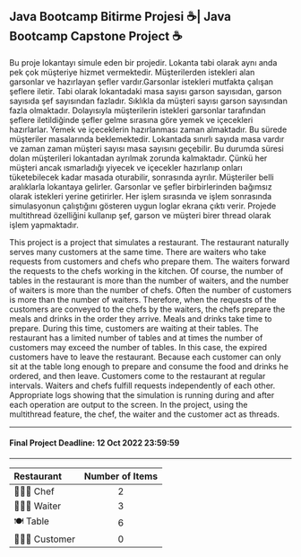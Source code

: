 ## Java Bootcamp Bitirme Projesi ☕| Java Bootcamp Capstone Project ☕

Bu proje lokantayı simule eden bir projedir. Lokanta tabi olarak aynı anda pek çok müşteriye hizmet vermektedir.
Müşterilerden istekleri alan garsonlar ve hazırlayan şefler vardır.Garsonlar istekleri mutfakta çalışan şeflere iletir.
Tabi olarak lokantadaki masa sayısı garson sayısıdan, garson sayısıda şef sayısından fazladır. Sıklıkla da müşteri sayısı garson sayısından fazla olmaktadır. 
Dolayısıyla müşterilerin istekleri garsonlar tarafından şeflere iletildiğinde şefler gelme sırasına göre yemek ve içecekleri hazırlarlar. 
Yemek ve içeceklerin hazırlanması zaman almaktadır. Bu sürede müşteriler masalarında beklemektedir. 
Lokantada sınırlı sayıda masa vardır ve zaman zaman müşteri sayısı masa sayısını geçebilir. 
Bu durumda süresi dolan müşterileri lokantadan ayrılmak zorunda kalmaktadır. 
Çünkü her müşteri ancak ısmarladığı yiyecek ve içecekler hazırlanıp onları tüketebilecek kadar masada oturabilir, sonrasında ayrılır. 
Müşteriler belli aralıklarla lokantaya gelirler. Garsonlar ve şefler birbirlerinden bağımsız olarak istekleri yerine getirirler. 
Her işlem sırasında ve işlem sonrasında simulasyonun çalıştığını gösteren uygun loglar ekrana çıktı verir. 
Projede multithread özelliğini kullanıp şef, garson ve müşteri birer thread olarak işlem yapmaktadır.

This project is a project that simulates a restaurant. The restaurant naturally serves many customers at the same time. 
There are waiters who take requests from customers and chefs who prepare them. The waiters forward the requests to the chefs working in the kitchen. 
Of course, the number of tables in the restaurant is more than the number of waiters, and the number of waiters is more than the number of chefs. 
Often the number of customers is more than the number of waiters. 
Therefore, when the requests of the customers are conveyed to the chefs by the waiters, the chefs prepare the meals and drinks in the order they arrive. 
Meals and drinks take time to prepare. During this time, customers are waiting at their tables. 
The restaurant has a limited number of tables and at times the number of customers may exceed the number of tables. 
In this case, the expired customers have to leave the restaurant. 
Because each customer can only sit at the table long enough to prepare and consume the food and drinks he ordered, and then leave. 
Customers come to the restaurant at regular intervals. Waiters and chefs fulfill requests independently of each other. 
Appropriate logs showing that the simulation is running during and after each operation are output to the screen. 
In the project, using the multithread feature, the chef, the waiter and the customer act as threads.

---
#### Final Project Deadline: 12 Oct 2022 23:59:59
---

| Restaurant | Number of Items |
| :------------- |:------:|
| 👩🏻‍🍳 Chef     | 2  | 
| 👨🏻‍🍳 Waiter   | 3  | 
| 🍽️ Table    | 6  |
| 🙎🏼‍♀️ Customer | 0  | 
